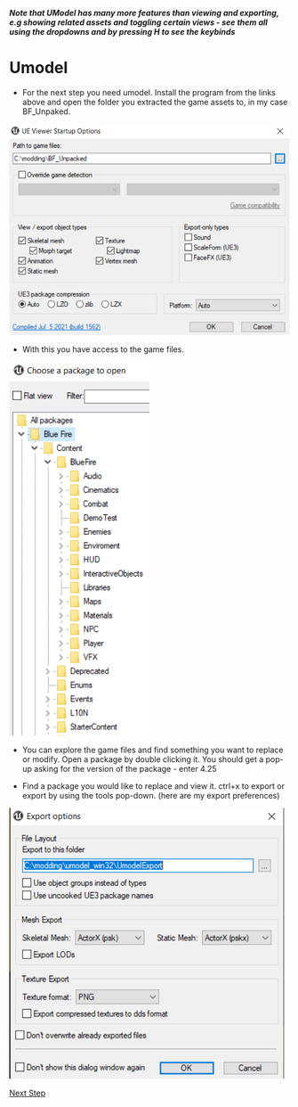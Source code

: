 ***Note that UModel has many more features than viewing and exporting, e.g showing related assets and toggling certain views - see them all using the dropdowns and by pressing H to see the keybinds***

# Umodel

- For the next step you need umodel. Install the program from the links above and open the folder you extracted the game assets to, in my case BF_Unpaked.

![](Images/Umodel.PNG)

- With this you have access to the game files.

![](Images/Umodel2.PNG)

- You can explore the game files and find something you want to replace or modify. Open a package by double clicking it. You should get a pop-up asking for the version of the package - enter 4.25

- Find a package you would like to replace and view it. ctrl+x to export or export by using the tools pop-down. (here are my export preferences)

![](Images/Capture.PNG)

[Next Step](https://github.com/bananaturtlesandwich/Blue-Fire-Modding-Guide/blob/main/Engine.md)
